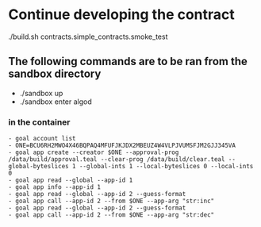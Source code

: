 # Continue developing the contract

./build.sh contracts.simple_contracts.smoke_test

## The following commands are to be ran from the sandbox directory

- ./sandbox up
- ./sandbox enter algod

### in the container

    - goal account list
    - ONE=BCU6RH2MWO4X46BQPAQ4MFUFJKJDX2MBEUZ4W4VLPJVUMSFJM2GJJ345VA
    - goal app create --creator $ONE --approval-prog /data/build/approval.teal --clear-prog /data/build/clear.teal --global-byteslices 1 --global-ints 1 --local-byteslices 0 --local-ints 0
    - goal app read --global --app-id 1
    - goal app info --app-id 1
    - goal app read --global --app-id 2 --guess-format
    - goal app call --app-id 2 --from $ONE --app-arg "str:inc"
    - goal app read --global --app-id 2 --guess-format
    - goal app call --app-id 2 --from $ONE --app-arg "str:dec"

